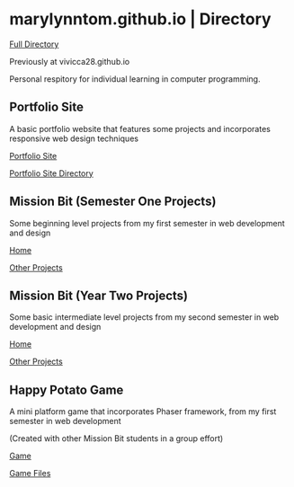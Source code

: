 # marylynntom.github.io | Directory

[Full Directory](github.com/marylynntom/marylynntom.gtihub.io)

Previously at vivicca28.github.io

Personal respitory for individual learning in computer programming.


## Portfolio Site

A basic portfolio website that features some projects and incorporates responsive web design techniques

[Portfolio Site](marylynntom.github.io/udacity)

[Portfolio Site Directory](www.github.com/marylynntom/marylynntom.github.io/tree/master/udacity)


## Mission Bit (Semester One Projects)

Some beginning level projects from my first semester in web development and design

[Home](marylynntom.github.io/missionbit)

[Other Projects](www.github.com/marylynntom/marylynntom.github.io/tree/master/missionbit)


## Mission Bit (Year Two Projects)

Some basic intermediate level projects from my second semester in web development and design

[Home](marylynntom.github.io/missionbit2)

[Other Projects](www.github.com/marylynntom/marylynntom.github.io/tree/master/missionbit2)


## Happy Potato Game

A mini platform game that incorporates Phaser framework, from my first semester in web development

(Created with other Mission Bit students in a group effort)

[Game](marylynntom.github.io/udacity)

[Game Files](www.github.com/marylynntom/marylynntom.github.io/tree/master/udacity)
